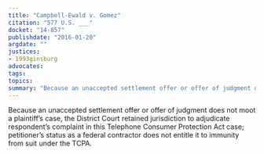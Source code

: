 ```yaml
---
title: "Campbell-Ewald v. Gomez"
citation: "577 U.S. ___"
docket: "14-857"
publishdate: "2016-01-20"
argdate: ""
justices:
- 1993ginsburg
advocates:
tags:
topics:
summary: "Because an unaccepted settlement offer or offer of judgment does not moot a plaintiff’s case, the District Court retained jurisdiction to adjudicate respondent’s complaint in this Telephone Consumer Protection Act case; petitioner’s status as a federal contractor does not entitle it to immunity from suit under the TCPA."
---
```

Because an unaccepted settlement offer or offer of judgment does not moot a plaintiff’s case, the District Court retained jurisdiction to adjudicate respondent’s complaint in this Telephone Consumer Protection Act case; petitioner’s status as a federal contractor does not entitle it to immunity from suit under the TCPA.

